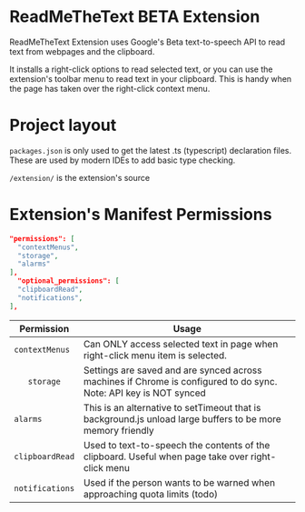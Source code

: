 # ReadMeTheText BETA Extension
ReadMeTheText Extension uses Google's Beta text-to-speech API to read text from webpages and the clipboard.

It installs a right-click options to read selected text, or you can use the extension's toolbar menu to read text in your clipboard. This is handy when the page has taken over the right-click context menu.

# Project layout

`packages.json` is only used to get the latest .ts (typescript) declaration files. These are used by modern IDEs to add basic type checking.

`/extension/` is the extension's source

# Extension's Manifest Permissions

```json
"permissions": [
  "contextMenus", 
  "storage",
  "alarms"
],
  "optional_permissions": [
  "clipboardRead",
  "notifications",
],
```

|   Permission   | Usage                      |
|----------------|----------------------------|
|`contextMenus`  | Can ONLY access selected text in page when right-click menu item is selected.|
|`   storage`    | Settings are saved and are synced across machines if Chrome is configured to do sync. Note: API key is NOT synced|
|   `alarms`     | This is an alternative to setTimeout that is background.js unload large buffers to be more memory friendly|
|`clipboardRead` | Used to text-to-speech the contents of the clipboard. Useful when page take over right-click menu|
|`notifications` | Used if the person wants to be warned when approaching quota limits (todo)
